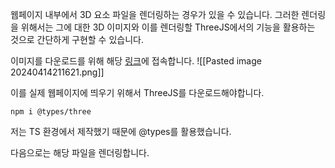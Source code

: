 웹페이지 내부에서 3D 요소 파일을 렌더링하는 경우가 있을 수 있습니다.
그러한 렌더링을 위해서는 그에 대한 3D 이미지와 이를 렌더링할 ThreeJS에서의 기능을 활용하는 것으로 간단하게 구현할 수 있습니다. 

이미지를 다운로드를 위해 해당 [링크](https://sketchfab.com/3d-models/shiba-faef9fe5ace445e7b2989d1c1ece361c)에 접속합니다.
![[Pasted image 20240414211621.png]]

이를 실제 웹페이지에 띄우기 위해서 ThreeJS를 다운로드해야합니다.

```shell
npm i @types/three
```

저는 TS 환경에서 제작했기 때문에 @types를 활용했습니다.

다음으로는 해당 파일을 렌더링합니다.